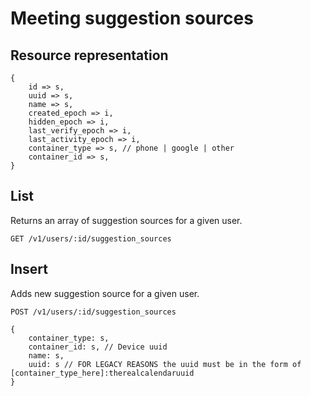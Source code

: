 # Meeting suggestion sources

## Resource representation

    {
        id => s,
        uuid => s,
        name => s,
        created_epoch => i,
        hidden_epoch => i,
        last_verify_epoch => i,
        last_activity_epoch => i,
        container_type => s, // phone | google | other
        container_id => s,
    }

## List

Returns an array of suggestion sources for a given user.

    GET /v1/users/:id/suggestion_sources

## Insert

Adds new suggestion source for a given user.

    POST /v1/users/:id/suggestion_sources
    
    {
        container_type: s,
        container_id: s, // Device uuid
        name: s,
        uuid: s // FOR LEGACY REASONS the uuid must be in the form of [container_type_here]:therealcalendaruuid
    }
